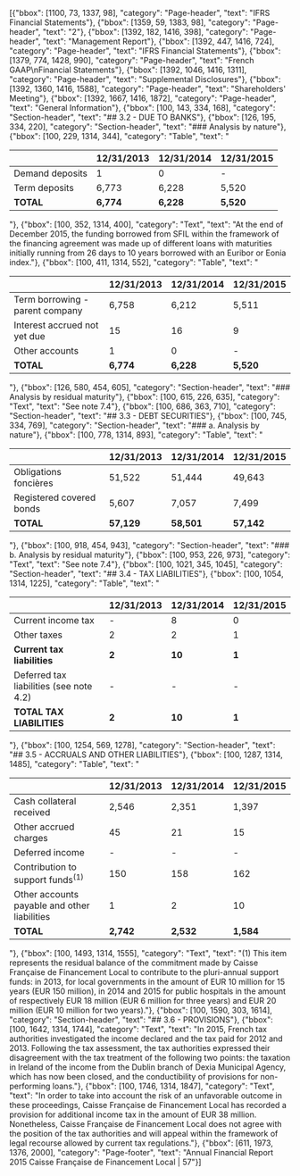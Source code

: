 [{"bbox": [1100, 73, 1337, 98], "category": "Page-header", "text": "IFRS Financial Statements"}, {"bbox": [1359, 59, 1383, 98], "category": "Page-header", "text": "2"}, {"bbox": [1392, 182, 1416, 398], "category": "Page-header", "text": "Management Report"}, {"bbox": [1392, 447, 1416, 724], "category": "Page-header", "text": "IFRS Financial Statements"}, {"bbox": [1379, 774, 1428, 990], "category": "Page-header", "text": "French GAAP\nFinancial Statements"}, {"bbox": [1392, 1046, 1416, 1311], "category": "Page-header", "text": "Supplemental Disclosures"}, {"bbox": [1392, 1360, 1416, 1588], "category": "Page-header", "text": "Shareholders' Meeting"}, {"bbox": [1392, 1667, 1416, 1872], "category": "Page-header", "text": "General Information"}, {"bbox": [100, 143, 334, 168], "category": "Section-header", "text": "## 3.2 - DUE TO BANKS"}, {"bbox": [126, 195, 334, 220], "category": "Section-header", "text": "### Analysis by nature"}, {"bbox": [100, 229, 1314, 344], "category": "Table", "text": "<table><thead><tr><th></th><th>12/31/2013</th><th>12/31/2014</th><th>12/31/2015</th></tr></thead><tbody><tr><td>Demand deposits</td><td>1</td><td>0</td><td>-</td></tr><tr><td>Term deposits</td><td>6,773</td><td>6,228</td><td>5,520</td></tr><tr><td><strong>TOTAL</strong></td><td><strong>6,774</strong></td><td><strong>6,228</strong></td><td><strong>5,520</strong></td></tr></tbody></table>"}, {"bbox": [100, 352, 1314, 400], "category": "Text", "text": "At the end of December 2015, the funding borrowed from SFIL within the framework of the financing agreement was made up of different loans with maturities initially running from 26 days to 10 years borrowed with an Euribor or Eonia index."}, {"bbox": [100, 411, 1314, 552], "category": "Table", "text": "<table><thead><tr><th></th><th>12/31/2013</th><th>12/31/2014</th><th>12/31/2015</th></tr></thead><tbody><tr><td>Term borrowing - parent company</td><td>6,758</td><td>6,212</td><td>5,511</td></tr><tr><td>Interest accrued not yet due</td><td>15</td><td>16</td><td>9</td></tr><tr><td>Other accounts</td><td>1</td><td>0</td><td>-</td></tr><tr><td><strong>TOTAL</strong></td><td><strong>6,774</strong></td><td><strong>6,228</strong></td><td><strong>5,520</strong></td></tr></tbody></table>"}, {"bbox": [126, 580, 454, 605], "category": "Section-header", "text": "### Analysis by residual maturity"}, {"bbox": [100, 615, 226, 635], "category": "Text", "text": "See note 7.4"}, {"bbox": [100, 686, 363, 710], "category": "Section-header", "text": "## 3.3 - DEBT SECURITIES"}, {"bbox": [100, 745, 334, 769], "category": "Section-header", "text": "### a. Analysis by nature"}, {"bbox": [100, 778, 1314, 893], "category": "Table", "text": "<table><thead><tr><th></th><th>12/31/2013</th><th>12/31/2014</th><th>12/31/2015</th></tr></thead><tbody><tr><td>Obligations foncières</td><td>51,522</td><td>51,444</td><td>49,643</td></tr><tr><td>Registered covered bonds</td><td>5,607</td><td>7,057</td><td>7,499</td></tr><tr><td><strong>TOTAL</strong></td><td><strong>57,129</strong></td><td><strong>58,501</strong></td><td><strong>57,142</strong></td></tr></tbody></table>"}, {"bbox": [100, 918, 454, 943], "category": "Section-header", "text": "### b. Analysis by residual maturity"}, {"bbox": [100, 953, 226, 973], "category": "Text", "text": "See note 7.4"}, {"bbox": [100, 1021, 345, 1045], "category": "Section-header", "text": "## 3.4 - TAX LIABILITIES"}, {"bbox": [100, 1054, 1314, 1225], "category": "Table", "text": "<table><thead><tr><th></th><th>12/31/2013</th><th>12/31/2014</th><th>12/31/2015</th></tr></thead><tbody><tr><td>Current income tax</td><td>-</td><td>8</td><td>0</td></tr><tr><td>Other taxes</td><td>2</td><td>2</td><td>1</td></tr><tr><td><strong>Current tax liabilities</strong></td><td><strong>2</strong></td><td><strong>10</strong></td><td><strong>1</strong></td></tr><tr><td>Deferred tax liabilities (see note 4.2)</td><td>-</td><td>-</td><td>-</td></tr><tr><td><strong>TOTAL TAX LIABILITIES</strong></td><td><strong>2</strong></td><td><strong>10</strong></td><td><strong>1</strong></td></tr></tbody></table>"}, {"bbox": [100, 1254, 569, 1278], "category": "Section-header", "text": "## 3.5 - ACCRUALS AND OTHER LIABILITIES"}, {"bbox": [100, 1287, 1314, 1485], "category": "Table", "text": "<table><thead><tr><th></th><th>12/31/2013</th><th>12/31/2014</th><th>12/31/2015</th></tr></thead><tbody><tr><td>Cash collateral received</td><td>2,546</td><td>2,351</td><td>1,397</td></tr><tr><td>Other accrued charges</td><td>45</td><td>21</td><td>15</td></tr><tr><td>Deferred income</td><td>-</td><td>-</td><td>-</td></tr><tr><td>Contribution to support funds<sup>(1)</sup></td><td>150</td><td>158</td><td>162</td></tr><tr><td>Other accounts payable and other liabilities</td><td>1</td><td>2</td><td>10</td></tr><tr><td><strong>TOTAL</strong></td><td><strong>2,742</strong></td><td><strong>2,532</strong></td><td><strong>1,584</strong></td></tr></tbody></table>"}, {"bbox": [100, 1493, 1314, 1555], "category": "Text", "text": "(1) This item represents the residual balance of the commitment made by Caisse Française de Financement Local to contribute to the pluri-annual support funds: in 2013, for local governments in the amount of EUR 10 million for 15 years (EUR 150 million), in 2014 and 2015 for public hospitals in the amount of respectively EUR 18 million (EUR 6 million for three years) and EUR 20 million (EUR 10 million for two years)."}, {"bbox": [100, 1590, 303, 1614], "category": "Section-header", "text": "## 3.6 - PROVISIONS"}, {"bbox": [100, 1642, 1314, 1744], "category": "Text", "text": "In 2015, French tax authorities investigated the income declared and the tax paid for 2012 and 2013. Following the tax assessment, the tax authorities expressed their disagreement with the tax treatment of the following two points: the taxation in Ireland of the income from the Dublin branch of Dexia Municipal Agency, which has now been closed, and the conductibility of provisions for non-performing loans."}, {"bbox": [100, 1746, 1314, 1847], "category": "Text", "text": "In order to take into account the risk of an unfavorable outcome in these proceedings, Caisse Française de Financement Local has recorded a provision for additional income tax in the amount of EUR 38 million. Nonetheless, Caisse Française de Financement Local does not agree with the position of the tax authorities and will appeal within the framework of legal recourse allowed by current tax regulations."}, {"bbox": [611, 1973, 1376, 2000], "category": "Page-footer", "text": "Annual Financial Report 2015 Caisse Française de Financement Local | 57"}]